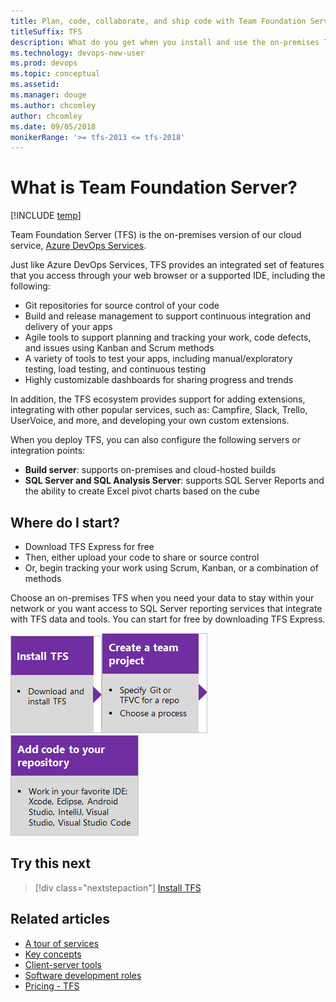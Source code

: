 ```yaml
---
title: Plan, code, collaborate, and ship code with Team Foundation Server   
titleSuffix: TFS
description: What do you get when you install and use the on-premises Team Foundation Server 
ms.technology: devops-new-user 
ms.prod: devops
ms.topic: conceptual
ms.assetid:  
ms.manager: douge
ms.author: chcomley
author: chcomley
ms.date: 09/05/2018
monikerRange: '>= tfs-2013 <= tfs-2018'
---
```



# What is Team Foundation Server?

[!INCLUDE [temp](../_shared/version-tfs-all-versions.md)]

Team Foundation Server (TFS) is the on-premises version of our cloud service, [Azure DevOps Services](what-is-vsts.md).  

Just like Azure DevOps Services, TFS provides an integrated set of features that you access through your web browser or a supported IDE, including the following:

- Git repositories for source control of your code
- Build and release management to support continuous integration and delivery of your apps
- Agile tools to support planning and tracking your work, code defects, and issues using Kanban and Scrum methods
- A variety of tools to test your apps, including manual/exploratory testing, load testing, and continuous testing
- Highly customizable dashboards for sharing progress and trends

In addition, the TFS ecosystem provides support for adding extensions, integrating with other popular services, such as: Campfire, Slack, Trello, UserVoice, and more, and developing your own custom extensions.  

When you deploy TFS, you can also configure the following servers or integration points:

- **Build server**: supports on-premises and cloud-hosted builds
- **SQL Server and SQL Analysis Server**: supports SQL Server Reports and the ability to create Excel pivot charts based on the cube

## Where do I start?

- Download TFS Express for free
- Then, either upload your code to share or source control
- Or, begin tracking your work using Scrum, Kanban, or a combination of methods

Choose an on-premises TFS when you need your data to stay within your network or you want access to SQL Server reporting services that integrate with TFS data and tools. You can start for free by downloading TFS Express.


[![Install TFS](_img/what-is-tfs-install-tfs-step-1.png)](/tfs/server/install/single-server)[![Create a team project](_img/what-is-tfs-create-team-project-step-2.png)](../organizations/projects/create-project.md)[![Add team members](_img/what-is-tfs-add-code-step-3.png)](/../repos/git/create-new-repo?toc=/vsts/user-guide/toc.json&bc=/vsts/user-guide/breadcrumb/toc.json )
 

## Try this next  

> [!div class="nextstepaction"]
> [Install TFS](/tfs/server/install/single-server)

## Related articles

- [A tour of services](services.md)
- [Key concepts](concepts.md)  
- [Client-server tools](tools.md)
- [Software development roles](roles.md)
- [Pricing - TFS](https://visualstudio.microsoft.com/team-services/tfs-pricing/)



